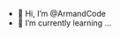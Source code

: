 - 👋 Hi, I’m @ArmandCode
- 🌱 I’m currently learning ...
<!---
ArmandCode/ArmandCode is a ✨ special ✨ repository because its `README.md` (this file) appears on your GitHub profile.
You can click the Preview link to take a look at your changes.
--->
